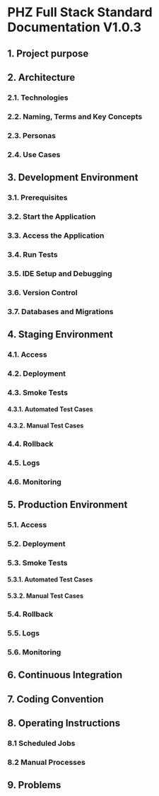 # PHZ Full Stack Standard Documentation V1.0.3

## 1. Project purpose

## 2. Architecture

### 2.1. Technologies

### 2.2. Naming, Terms and Key Concepts

### 2.3. Personas

### 2.4. Use Cases

## 3. Development Environment

### 3.1. Prerequisites

### 3.2. Start the Application

### 3.3. Access the Application

### 3.4. Run Tests

### 3.5. IDE Setup and Debugging

### 3.6. Version Control

### 3.7. Databases and Migrations

## 4. Staging Environment

### 4.1. Access

### 4.2. Deployment

### 4.3. Smoke Tests

#### 4.3.1. Automated Test Cases

#### 4.3.2. Manual Test Cases

### 4.4. Rollback

### 4.5. Logs

### 4.6. Monitoring

## 5. Production Environment

### 5.1. Access

### 5.2. Deployment

### 5.3. Smoke Tests

#### 5.3.1. Automated Test Cases

#### 5.3.2. Manual Test Cases

### 5.4. Rollback

### 5.5. Logs

### 5.6. Monitoring

## 6. Continuous Integration

## 7. Coding Convention

## 8. Operating Instructions

### 8.1 Scheduled Jobs

### 8.2 Manual Processes

## 9. Problems
